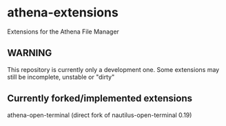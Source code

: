 athena-extensions
=================

Extensions for the Athena File Manager


WARNING
------
This repository is currently only a development one. Some extensions may still be incomplete,
unstable or "dirty"

Currently forked/implemented extensions
-----------------------------------

athena-open-terminal (direct fork of nautilus-open-terminal 0.19)

